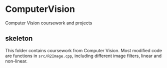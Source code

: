# ComputerVision
Computer Vision coursework and projects

## skeleton
This folder contains coursework from Computer Vision.
Most modified code are functions in `src/R2Image.cpp`, including different image filters, linear and non-linear.
